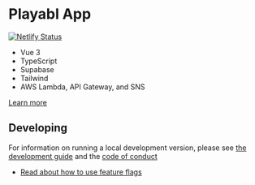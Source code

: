 # Playabl App

[![Netlify Status](https://api.netlify.com/api/v1/badges/c19435da-a748-4a26-ac5c-9d6502f5ac98/deploy-status)](https://app.netlify.com/sites/playabl/deploys)

- Vue 3
- TypeScript
- Supabase
- Tailwind
- AWS Lambda, API Gateway, and SNS

[Learn more](https://playabl.io)

## Developing

For information on running a local development version, please see [the development guide](./docs//developing.md) and the [code of conduct](./CODE_OF_CONDUCT.md)

- [Read about how to use feature flags](./docs/feature-flags.md)
